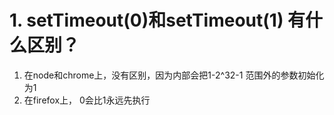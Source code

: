 # 1. setTimeout(0)和setTimeout(1) 有什么区别？
  1. 在node和chrome上，没有区别，因为内部会把1-2^32-1 范围外的参数初始化为1
  2. 在firefox上， 0会比1永远先执行
